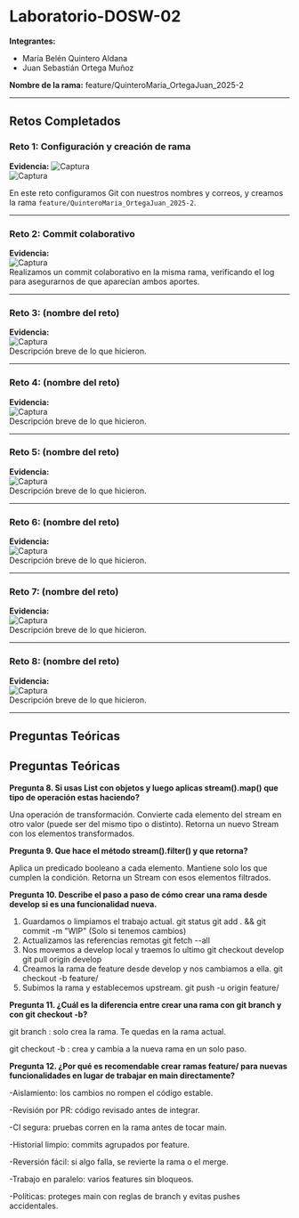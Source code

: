 # Laboratorio-DOSW-02

**Integrantes:**
- María Belén Quintero Aldana  
- Juan Sebastián Ortega Muñoz  

**Nombre de la rama:** feature/QuinteroMaria_OrtegaJuan_2025-2  

---

## Retos Completados

### Reto 1: Configuración y creación de rama
**Evidencia:**
![Captura](imagenes/reto1.png)  
![Captura](imagenes/reto1salida.png)  

En este reto configuramos Git con nuestros nombres y correos, y creamos la rama `feature/QuinteroMaria_OrtegaJuan_2025-2`.


---

### Reto 2: Commit colaborativo
**Evidencia:**  
![Captura](imagenes/reto2_log.png)  
Realizamos un commit colaborativo en la misma rama, verificando el log para asegurarnos de que aparecían ambos aportes.  

---

### Reto 3: (nombre del reto)
**Evidencia:**  
![Captura](imagenes/reto3.png)  
Descripción breve de lo que hicieron.  

---

### Reto 4: (nombre del reto)
**Evidencia:**  
![Captura](imagenes/reto4.png)  
Descripción breve de lo que hicieron.  

---

### Reto 5: (nombre del reto)
**Evidencia:**  
![Captura](imagenes/reto5.png)  
Descripción breve de lo que hicieron.  

---

### Reto 6: (nombre del reto)
**Evidencia:**  
![Captura](imagenes/reto6.png)  
Descripción breve de lo que hicieron.  

---

### Reto 7: (nombre del reto)
**Evidencia:**  
![Captura](imagenes/reto7.png)  
Descripción breve de lo que hicieron.  

---

### Reto 8: (nombre del reto)
**Evidencia:**  
![Captura](imagenes/reto8.png)  
Descripción breve de lo que hicieron.  

---

## Preguntas Teóricas


## Preguntas Teóricas

**Pregunta 8. Si usas List con objetos y luego aplicas stream().map() que tipo de operación estas haciendo?**

Una operación de transformación. Convierte cada elemento del stream en otro valor (puede ser del mismo tipo o distinto). Retorna un nuevo Stream con los elementos transformados.

**Pregunta 9. Que hace el método stream().filter() y que retorna?** 

Aplica un predicado booleano a cada elemento. Mantiene solo los que cumplen la condición. Retorna un Stream con esos elementos filtrados.

**Pregunta 10. Describe el paso a paso de cómo crear una rama desde develop si es una funcionalidad nueva.**

1. Guardamos o limpiamos el trabajo actual.
	git status
	git add . && git commit -m "WIP" (Solo si tenemos cambios)
2. Actualizamos las referencias remotas
	git fetch --all
3. Nos movemos a develop local y traemos lo ultimo
	git checkout develop
	git pull origin develop
4. Creamos la rama de feature desde develop y nos cambiamos a ella.
	git checkout -b feature/<nombre-corto>
5. Subimos la rama y establecemos upstream.
	git push -u origin feature/<nombre-corto>


**Pregunta 11. ¿Cuál es la diferencia entre crear una rama con git branch y con git checkout -b?**

git branch <rama>: solo crea la rama. Te quedas en la rama actual.

git checkout -b <rama>: crea y cambia a la nueva rama en un solo paso.

**Pregunta 12. ¿Por qué es recomendable crear ramas feature/ para nuevas funcionalidades en lugar de trabajar en main directamente?**

-Aislamiento: los cambios no rompen el código estable.

-Revisión por PR: código revisado antes de integrar.

-CI segura: pruebas corren en la rama antes de tocar main.

-Historial limpio: commits agrupados por feature.

-Reversión fácil: si algo falla, se revierte la rama o el merge.

-Trabajo en paralelo: varios features sin bloqueos.

-Políticas: proteges main con reglas de branch y evitas pushes accidentales.
